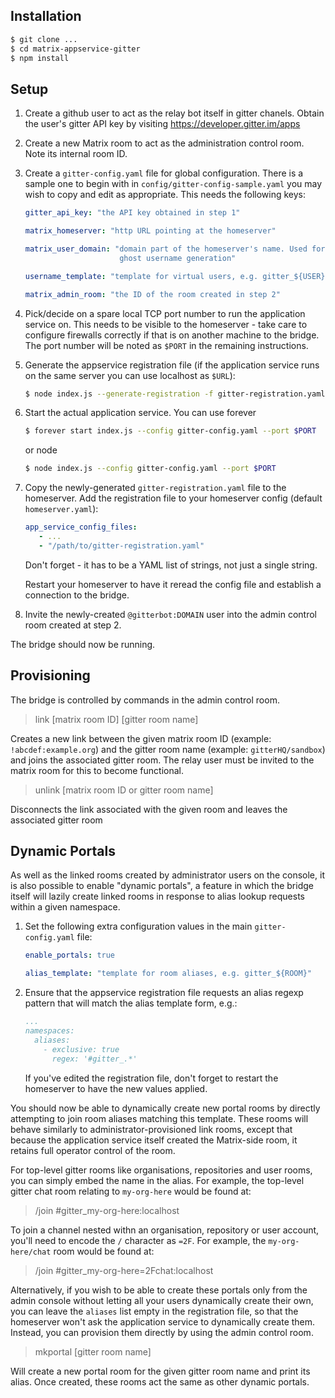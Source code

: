 Installation
------------

```sh
$ git clone ...
$ cd matrix-appservice-gitter
$ npm install
```


Setup
-----

1. Create a github user to act as the relay bot itself in gitter chanels.
   Obtain the user's gitter API key by visiting
     https://developer.gitter.im/apps

1. Create a new Matrix room to act as the administration control room. Note
   its internal room ID.

1. Create a `gitter-config.yaml` file for global configuration. There is a
   sample one to begin with in `config/gitter-config-sample.yaml` you may wish
   to copy and edit as appropriate. This needs the following keys:

   ```yaml
   gitter_api_key: "the API key obtained in step 1"

   matrix_homeserver: "http URL pointing at the homeserver"

   matrix_user_domain: "domain part of the homeserver's name. Used for
                        ghost username generation"

   username_template: "template for virtual users, e.g. gitter_${USER}"

   matrix_admin_room: "the ID of the room created in step 2"
   ```

1. Pick/decide on a spare local TCP port number to run the application service
   on. This needs to be visible to the homeserver - take care to configure
   firewalls correctly if that is on another machine to the bridge. The port
   number will be noted as `$PORT` in the remaining instructions.

1. Generate the appservice registration file (if the application service runs
   on the same server you can use localhost as `$URL`):

   ```sh
   $ node index.js --generate-registration -f gitter-registration.yaml  -u $URL:$PORT
   ```

1. Start the actual application service. You can use forever

   ```sh
   $ forever start index.js --config gitter-config.yaml --port $PORT
   ```

   or node

   ```sh
   $ node index.js --config gitter-config.yaml --port $PORT
   ```

1. Copy the newly-generated `gitter-registration.yaml` file to the homeserver.
   Add the registration file to your homeserver config (default `homeserver.yaml`):

   ```yaml
   app_service_config_files:
      - ...
      - "/path/to/gitter-registration.yaml"
   ```

   Don't forget - it has to be a YAML list of strings, not just a single string.

   Restart your homeserver to have it reread the config file and establish a
   connection to the bridge.

1. Invite the newly-created `@gitterbot:DOMAIN` user into the admin control
   room created at step 2.

The bridge should now be running.


Provisioning
------------

The bridge is controlled by commands in the admin control room.

> link [matrix room ID] [gitter room name]

Creates a new link between the given matrix room ID
(example: `!abcdef:example.org`) and the gitter room name
(example: `gitterHQ/sandbox`) and joins the associated gitter room. The relay
user must be invited to the matrix room for this to become functional.

> unlink [matrix room ID or gitter room name]

Disconnects the link associated with the given room and leaves the
associated gitter room


Dynamic Portals
---------------

As well as the linked rooms created by administrator users on the console, it
is also possible to enable "dynamic portals", a feature in which the bridge
itself will lazily create linked rooms in response to alias lookup requests
within a given namespace.

1. Set the following extra configuration values in the main
   `gitter-config.yaml` file:

   ```yaml
   enable_portals: true

   alias_template: "template for room aliases, e.g. gitter_${ROOM}"
   ```

1. Ensure that the appservice registration file requests an alias regexp
   pattern that will match the alias template form, e.g.:

   ```yaml
   ...
   namespaces:
     aliases:
       - exclusive: true
         regex: '#gitter_.*'
   ```

   If you've edited the registration file, don't forget to restart the
   homeserver to have the new values applied.

You should now be able to dynamically create new portal rooms by directly
attempting to join room aliases matching this template. These rooms will
behave similarly to administrator-provisioned link rooms, except that because
the application service itself created the Matrix-side room, it retains full
operator control of the room.

For top-level gitter rooms like organisations, repositories and user rooms,
you can simply embed the name in the alias. For example, the top-level gitter
chat room relating to ``my-org-here`` would be found at:

> /join #gitter_my-org-here:localhost

To join a channel nested withn an organisation, repository or user account,
you'll need to encode the ``/`` character as ``=2F``. For example, the
``my-org-here/chat`` room would be found at:

> /join #gitter_my-org-here=2Fchat:localhost

Alternatively, if you wish to be able to create these portals only from the
admin console without letting all your users dynamically create their own, you
can leave the ``aliases`` list empty in the registration file, so that the
homeserver won't ask the application service to dynamically create them.
Instead, you can provision them directly by using the admin control room.

> mkportal [gitter room name]

Will create a new portal room for the given gitter room name and print its
alias. Once created, these rooms act the same as other dynamic portals.
